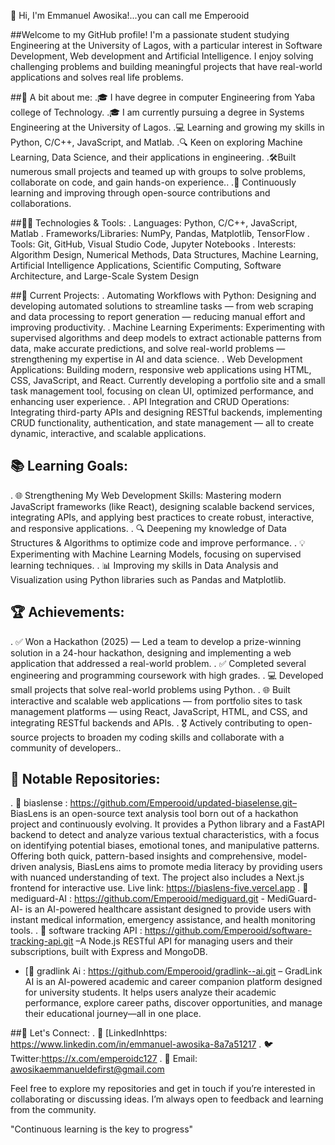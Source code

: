 👋 Hi, I'm Emmanuel Awosika!...you can call me Emperooid  

##Welcome to my GitHub profile! I'm a passionate student studying Engineering at the University of Lagos, with a particular interest in Software Development, Web development and Artificial Intelligence. I enjoy solving challenging problems and building meaningful projects that have real-world applications and solves real life problems.


##🌟 A bit about me:
.🎓 I have degree in computer Engineering from Yaba college of Technology.
.🎓 I am currently pursuing a degree in Systems Engineering at the University of Lagos.
.💻 Learning and growing my skills in Python, C/C++, JavaScript, and Matlab.
.🔍 Keen on exploring Machine Learning, Data Science, and their applications in engineering.
.🛠️Built numerous small projects and teamed up with groups to solve problems, collaborate on code, and gain hands-on experience..
.🌱 Continuously learning and improving through open-source contributions and collaborations.


##🧑‍💻 Technologies & Tools:
. Languages: Python, C/C++, JavaScript, Matlab
. Frameworks/Libraries: NumPy, Pandas, Matplotlib, TensorFlow
. Tools: Git, GitHub, Visual Studio Code, Jupyter Notebooks
. Interests: Algorithm Design, Numerical Methods, Data Structures, Machine Learning, Artificial Intelligence Applications, Scientific Computing, Software Architecture, and Large-Scale System Design


##🚀 Current Projects:
. Automating Workflows with Python: Designing and developing automated solutions to streamline tasks — from web scraping and data processing to report generation — reducing manual effort and improving productivity.
. Machine Learning Experiments: Experimenting with supervised algorithms and deep models to extract actionable patterns from data, make accurate predictions, and solve real-world problems — strengthening my expertise in AI and data science.
. Web Development Applications: Building modern, responsive web applications using HTML, CSS, JavaScript, and React. Currently developing a portfolio site and a small task management tool, focusing on clean UI, optimized performance, and enhancing user experience.
. API Integration and CRUD Operations: Integrating third-party APIs and designing RESTful backends, implementing CRUD functionality, authentication, and state management — all to create dynamic, interactive, and scalable applications.


## 📚 Learning Goals:
. 🌐 Strengthening My Web Development Skills: Mastering modern JavaScript frameworks (like React), designing scalable backend services,  integrating APIs, and applying  best practices to create robust, interactive, and responsive applications.
. 🔍 Deepening my knowledge of Data Structures & Algorithms to optimize code and improve performance.
. 💡 Experimenting with Machine Learning Models, focusing on supervised learning techniques.
. 📊 Improving my skills in Data Analysis and Visualization using Python libraries such as Pandas and Matplotlib.


## 🏆 Achievements:
. ✅ Won a Hackathon (2025) — Led a team to develop a prize-winning solution in a 24-hour hackathon, designing and implementing a web application that addressed a real-world problem.
. ✅ Completed several engineering and programming coursework with high grades.
. 💻 Developed small projects that solve real-world problems using Python.
. 🌐 Built interactive and scalable web applications — from portfolio sites to task management platforms — using React, JavaScript, HTML, and CSS, and integrating RESTful backends and APIs.
. 🎖 Actively contributing to open-source projects to broaden my coding skills and collaborate with a community of developers..


## 📂 Notable Repositories:
. 📁 biaslense : https://github.com/Emperooid/updated-biaselense.git– BiasLens is an open-source text analysis tool born out of a hackathon project and continuously evolving. It provides a Python library and a FastAPI backend to detect and analyze various textual characteristics, with a focus on identifying potential biases, emotional tones, and manipulative patterns. Offering both quick, pattern-based insights and comprehensive, model-driven analysis, BiasLens aims to promote media literacy by providing users with nuanced understanding of text. The project also includes a Next.js frontend for interactive use. Live link: https://biaslens-five.vercel.app 
. 📁 mediguard-AI : https://github.com/Emperooid/mediguard.git - MediGuard-AI- is an AI-powered healthcare assistant designed to provide users with instant medical information, emergency assistance, and health monitoring tools.
. 📁 software tracking API : https://github.com/Emperooid/software-tracking-api.git –A Node.js RESTful API for managing users and their subscriptions, built with Express and MongoDB.
- [📁 gradlink Ai : https://github.com/Emperooid/gradlink--ai.git – GradLink AI is an AI-powered academic and career companion platform designed for university students. It helps users analyze their academic performance, explore career paths, discover opportunities, and manage their educational journey—all in one place.

  
##💬 Let's Connect:
. 💼 [LinkedInhttps: https://www.linkedin.com/in/emmanuel-awosika-8a7a51217
. 🐦 Twitter:https://x.com/emperoidc127
. 📧 Email: awosikaemmanueldefirst@gmail.com

Feel free to explore my repositories and get in touch if you’re interested in collaborating or discussing ideas. I’m always open to feedback and learning from the community.

"Continuous learning is the key to progress"
